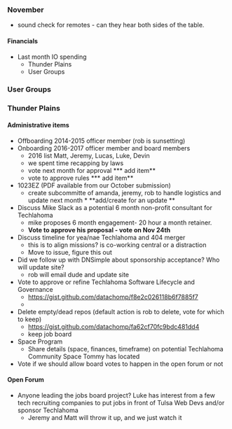 ### November
* sound check for remotes - can they hear both sides of the table.

#### Financials
* Last month IO spending
  * Thunder Plains
  * User Groups

### User Groups

### Thunder Plains

#### Administrative items
* Offboarding 2014-2015 officer member  (rob is sunsetting)
* Onboarding 2016-2017 officer member and board members
	- 2016 list Matt, Jeremy, Lucas, Luke, Devin
	- we spent time recapping by laws
	- vote next month for approval *** add item**
	- vote to approve rules *** add item**
* 1023EZ (PDF available from our October submission)
	* create subcommitte of amanda, jeremy, rob to handle logistics and update next month * **add/create for an update	**
* Discuss Mike Slack as a potential 6 month non-profit consultant for Techlahoma
	*  	mike proposes 6 month engagement- 20 hour a month retainer.
	*  **Vote to approve his proposal  - vote on Nov 24th**
* Discuss timeline for yea/nae Techlahoma and 404 merger
	* 	this is to align missions? is co-working central or a distraction
	*  Move to issue, figure this out 
* Did we follow up with DNSimple about sponsorship acceptance? Who will update site?
	* rob will email dude and update site
* Vote to approve or refine Techlahoma Software Lifecycle and Governance
  - https://gist.github.com/datachomp/f8e2c026118b6f7885f7
  - 
* Delete empty/dead repos (default action is rob to delete, vote for which to keep)
  - https://gist.github.com/datachomp/fa62cf70fc9bdc481dd4
  - keep job board
* Space Program
  - Share details (space, finances, timeframe) on potential Techlahoma Community Space Tommy has located
* Vote if we should allow board votes to happen in the open forum or not

#### Open Forum
* Anyone leading the jobs board project? Luke has interest from a few tech recruiting companies to put jobs in front of Tulsa Web Devs and/or sponsor Techlahoma
	* 	Jeremy and Matt will throw it up, and we just watch it
